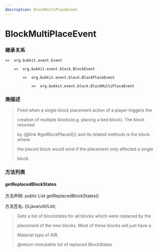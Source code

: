 ```yaml
---
description: BlockMultiPlaceEvent
---
```


# BlockMultiPlaceEvent

### 继承关系

    =>  org.bukkit.event.Event

        =>  org.bukkit.event.block.BlockEvent

            =>  org.bukkit.event.block.BlockPlaceEvent

                =>  org.bukkit.event.block.BlockMultiPlaceEvent

### 类描述

> Fired when a single block placement action of a player triggers the
>
> creation of multiple blocks(e.g. placing a bed block). The block returned
>
> by {@link #getBlockPlaced()} and its related methods is the block where
>
> the placed block would exist if the placement only affected a single
>
> block.

### 方法列表

#### getReplacedBlockStates

方法声明: public List<BlockState> getReplacedBlockStates()

方法签名: ()Ljava/util/List;

> Gets a list of blockstates for all blocks which were replaced by the
>
> placement of the new blocks. Most of these blocks will just have a
>
> Material type of AIR.
>
> @return immutable list of replaced BlockStates